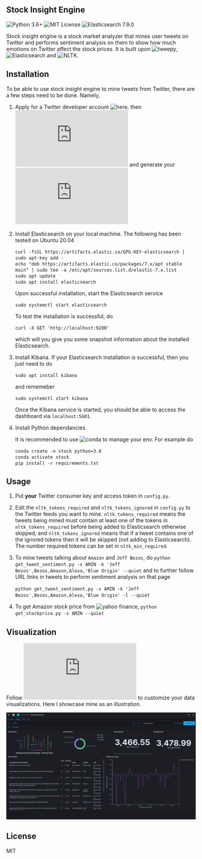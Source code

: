 ## Stock Insight Engine

![Python 3.6+](https://img.shields.io/badge/Python-3.6%2B-blue)
![MIT License](https://img.shields.io/badge/License-MIT-brightgreen)
![Elasticsearch 7.9.0](https://img.shields.io/badge/Elasticsearch-7.9.0-yellow)

Stock insight engine is a stock market analyzer that mines user tweets on Twitter and performs sentiment analysis on them to show how much emotions on Twitter affect the stock prices. It is built upon ![tweepy](https://www.tweepy.org/), ![Elasticsearch](https://www.elastic.co/elasticsearch/) and ![NLTK](https://www.nltk.org/). 

## Installation

To be able to use stock insight engine to mine tweets from Twitter, there are a few steps need to be done. Namely, 

1. Apply for a Twitter developer account ![here](https://developer.twitter.com/en/apply-for-access), then ![create a new Twitter application](https://developer.twitter.com/en/docs/basics/developer-portal/guides/apps.html) and generate your ![access credentials](https://developer.twitter.com/en/docs/basics/authentication/guides/access-tokens.html)

2. Install Elasticsearch on your local machine. The following has been tested on Ubuntu 20.04

    ```
    curl -fsSL https://artifacts.elastic.co/GPG-KEY-elasticsearch | sudo apt-key add -
    echo "deb https://artifacts.elastic.co/packages/7.x/apt stable main" | sudo tee -a /etc/apt/sources.list.d/elastic-7.x.list
    sudo apt update
    sudo apt install elasticsearch
    ```

    Upon successful installation, start the Elasticsearch service

    ```
    sudo systemctl start elasticsearch
    ```

    To test the installation is successful, do
    ```
    curl -X GET 'http://localhost:9200'
    ```
    which will you give you some snapshot information about the installed Elasticsearch. 

3. Install Kibana. If your Elasticsearch installation is successful, then you just need to do 
    
    ```
    sudo apt install kibana
    ```
    
    and rememeber 
    ```
    sudo systemctl start kibana
    ```
    Once the Kibana service is started, you should be able to access the dashboard via ```localhost:5601```.

4. Install Python dependancies

    It is recommended to use ![conda](https://docs.conda.io/en/latest/) to manage your env. For example do

    ```
    conda create -n stock python=3.8
    conda activate stock
    pip install -r requirements.txt
    ```

## Usage

1. Put **your** Twitter consumer key and access token in ```config.py```.

2. Edit the ```nltk_tokens_required``` and ```nltk_tokens_ignored``` in ```config.py``` to the Twitter feeds you want to mine. ```nltk_tokens_required``` means 
    the tweets being mined must contain at least one of the tokens in ```nltk_tokens_required``` before being added to Elasticsearch otherwise skipped, and ```nltk_tokens_ignored``` means that if a tweet contains one of the ignored tokens then it will be skipped (not adding to Elasticsearch). The number required tokens can be set in ```nltk_min_required```.

3. To mine tweets talking about ```Amazon``` and ```Jeff Bezos```, do
    ```python get_tweet_sentiment.py -s AMZN -k 'Jeff Bezos',Bezos,Amazon,Alexa,'Blue Origin' --quiet```
    and to further follow URL links in tweets to perform sentiment analysis on that page

    ```python get_tweet_sentiment.py -s AMZN -k 'Jeff Bezos',Bezos,Amazon,Alexa,'Blue Origin' -l --quiet```

4. To get Amazon stock price from ![yahoo finance](https://finance.yahoo.com/quote/AMZN/?p=AMZN), 
    ```python get_stockprice.py -s AMZN --quiet```

## Visualization

Follow ![Kibana Visualization Tutorial](https://www.elastic.co/guide/en/kibana/current/tutorial-visualizing.html) to customize your data visualizations. Here I showcase mine as an illustration.
<p align="center">
<img src="./images/dashboard.png">
</p>

## License

MIT